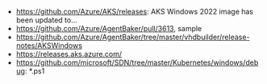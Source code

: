 - https://github.com/Azure/AKS/releases: AKS Windows 2022 image has been updated to...
- https://github.com/Azure/AgentBaker/pull/3613, sample
- https://github.com/Azure/AgentBaker/tree/master/vhdbuilder/release-notes/AKSWindows
- https://releases.aks.azure.com/
- https://github.com/microsoft/SDN/tree/master/Kubernetes/windows/debug: *.ps1
